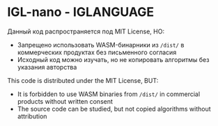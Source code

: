# IGL-nano  - IGLANGUAGE 
Данный код распространяется под MIT License, НО:
- Запрещено использовать WASM-бинарники из `/dist/` 
  в коммерческих продуктах без письменного согласия
- Исходный код можно изучать, но не копировать 
  алгоритмы без указания авторства
 
This code is distributed under the MIT License, BUT:
- It is forbidden to use WASM binaries from `/dist/`
in commercial products without written consent
- The source code can be studied, but not copied 
  algorithms without attribution
